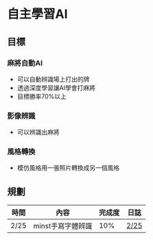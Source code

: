 # 自主學習AI
## 目標
### 麻將自動AI
* 可以自動辨識場上打出的牌
* 透過深度學習讓AI學會打麻將
* 目標勝率70%以上
### 影像辨識
* 可以辨識出麻將
### 風格轉換
* 模仿風格用一張照片轉換成另一個風格
## 規劃
|時間|內容|完成度|日誌|
|-|-|-|-|
|2/25|minst手寫字體辨識|10%|[2/25](2_26.md)|
